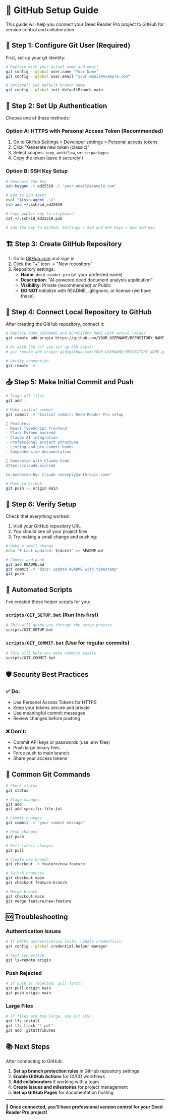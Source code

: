 # 🐙 GitHub Setup Guide

This guide will help you connect your Deed Reader Pro project to GitHub for version control and collaboration.

## 🔧 Step 1: Configure Git User (Required)

First, set up your git identity:

```bash
# Replace with your actual name and email
git config --global user.name "Your Name"
git config --global user.email "your.email@example.com"

# Optional: Set default branch name
git config --global init.defaultBranch main
```

## 🔑 Step 2: Set Up Authentication

Choose one of these methods:

### Option A: HTTPS with Personal Access Token (Recommended)
1. Go to [GitHub Settings > Developer settings > Personal access tokens](https://github.com/settings/tokens)
2. Click "Generate new token (classic)"
3. Select scopes: `repo`, `workflow`, `write:packages`
4. Copy the token (save it securely!)

### Option B: SSH Key Setup
```bash
# Generate SSH key
ssh-keygen -t ed25519 -C "your.email@example.com"

# Add to SSH agent
eval "$(ssh-agent -s)"
ssh-add ~/.ssh/id_ed25519

# Copy public key to clipboard
cat ~/.ssh/id_ed25519.pub

# Add the key to GitHub: Settings > SSH and GPG keys > New SSH key
```

## 🏗️ Step 3: Create GitHub Repository

1. Go to [GitHub.com](https://github.com) and sign in
2. Click the "+" icon → "New repository"
3. Repository settings:
   - **Name**: `deed-reader-pro` (or your preferred name)
   - **Description**: "AI-powered deed document analysis application"
   - **Visibility**: Private (recommended) or Public
   - **DO NOT** initialize with README, .gitignore, or license (we have these)

## 🔗 Step 4: Connect Local Repository to GitHub

After creating the GitHub repository, connect it:

```bash
# Replace YOUR_USERNAME and REPOSITORY_NAME with actual values
git remote add origin https://github.com/YOUR_USERNAME/REPOSITORY_NAME.git

# Or with SSH (if you set up SSH keys):
# git remote add origin git@github.com:YOUR_USERNAME/REPOSITORY_NAME.git

# Verify connection
git remote -v
```

## 📤 Step 5: Make Initial Commit and Push

```bash
# Stage all files
git add .

# Make initial commit
git commit -m "Initial commit: Deed Reader Pro setup

🚀 Features:
- React TypeScript frontend
- Flask Python backend  
- Claude AI integration
- Professional project structure
- Linting and pre-commit hooks
- Comprehensive documentation

🤖 Generated with Claude Code
https://claude.ai/code

Co-Authored-By: Claude <noreply@anthropic.com>"

# Push to GitHub
git push -u origin main
```

## 🎯 Step 6: Verify Setup

Check that everything worked:

1. Visit your GitHub repository URL
2. You should see all your project files
3. Try making a small change and pushing:

```bash
# Make a small change
echo "# Last updated: $(date)" >> README.md

# Commit and push
git add README.md
git commit -m "docs: update README with timestamp"
git push
```

## 🔧 Automated Scripts

I've created these helper scripts for you:

### `scripts/GIT_SETUP.bat` (Run this first)
```bash
# This will guide you through the setup process
scripts/GIT_SETUP.bat
```

### `scripts/GIT_COMMIT.bat` (Use for regular commits)
```bash
# This will help you make commits easily
scripts/GIT_COMMIT.bat
```

## 🛡️ Security Best Practices

### ✅ Do:
- Use Personal Access Tokens for HTTPS
- Keep your tokens secure and private
- Use meaningful commit messages
- Review changes before pushing

### ❌ Don't:
- Commit API keys or passwords (use .env files)
- Push large binary files
- Force push to main branch
- Share your access tokens

## 🔄 Common Git Commands

```bash
# Check status
git status

# Stage changes
git add .
git add specific-file.txt

# Commit changes
git commit -m "your commit message"

# Push changes
git push

# Pull latest changes
git pull

# Create new branch
git checkout -b feature/new-feature

# Switch branches
git checkout main
git checkout feature-branch

# Merge branch
git checkout main
git merge feature/new-feature
```

## 🆘 Troubleshooting

### Authentication Issues
```bash
# If HTTPS authentication fails, update credentials:
git config --global credential.helper manager

# Test connection:
git ls-remote origin
```

### Push Rejected
```bash
# If push is rejected, pull first:
git pull origin main
git push origin main
```

### Large Files
```bash
# If files are too large, use Git LFS:
git lfs install
git lfs track "*.pdf"
git add .gitattributes
```

## 📚 Next Steps

After connecting to GitHub:

1. **Set up branch protection rules** in GitHub repository settings
2. **Enable GitHub Actions** for CI/CD workflows  
3. **Add collaborators** if working with a team
4. **Create issues and milestones** for project management
5. **Set up GitHub Pages** for documentation hosting

---

**🎉 Once connected, you'll have professional version control for your Deed Reader Pro project!**